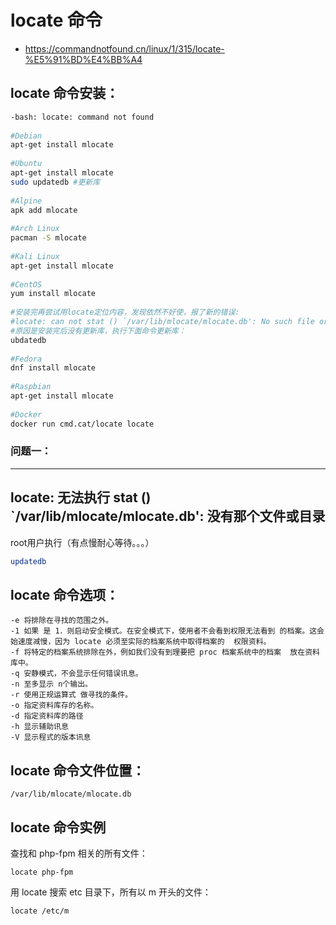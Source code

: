 # locate 命令
- https://commandnotfound.cn/linux/1/315/locate-%E5%91%BD%E4%BB%A4

## locate 命令安装：

```bash
-bash: locate: command not found
 
#Debian
apt-get install mlocate
 
#Ubuntu
apt-get install mlocate
sudo updatedb #更新库
 
#Alpine
apk add mlocate
 
#Arch Linux
pacman -S mlocate
 
#Kali Linux
apt-get install mlocate
 
#CentOS
yum install mlocate
 
#安装完再尝试用locate定位内容，发现依然不好使，报了新的错误: 
#locate: can not stat () `/var/lib/mlocate/mlocate.db': No such file or directory
#原因是安装完后没有更新库，执行下面命令更新库：
ubdatedb 
 
#Fedora
dnf install mlocate
 
#Raspbian
apt-get install mlocate
 
#Docker
docker run cmd.cat/locate locate
```

### 问题一：
---
locate: 无法执行 stat () `/var/lib/mlocate/mlocate.db': 没有那个文件或目录
--- 

root用户执行（有点慢耐心等待。。。）
```bash
updatedb
```
## locate 命令选项：

```
-e 将排除在寻找的范围之外。
-1 如果 是 1．则启动安全模式。在安全模式下，使用者不会看到权限无法看到 的档案。这会始速度减慢，因为 locate 必须至实际的档案系统中取得档案的  权限资料。
-f 将特定的档案系统排除在外，例如我们没有到理要把 proc 档案系统中的档案  放在资料库中。
-q 安静模式，不会显示任何错误讯息。
-n 至多显示 n个输出。
-r 使用正规运算式 做寻找的条件。
-o 指定资料库存的名称。
-d 指定资料库的路径
-h 显示辅助讯息
-V 显示程式的版本讯息
```

## locate 命令文件位置：
```
/var/lib/mlocate/mlocate.db
```

## locate 命令实例
查找和 php-fpm 相关的所有文件：
```
locate php-fpm

```

用 locate 搜索 etc 目录下，所有以 m 开头的文件：
```
locate /etc/m
```